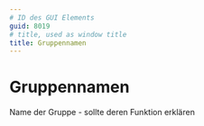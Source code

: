 ```yaml
---
# ID des GUI Elements
guid: 8019
# title, used as window title
title: Gruppennamen
---
```


# Gruppennamen

Name der Gruppe - sollte deren Funktion erklären

